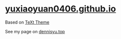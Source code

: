 # [yuxiaoyuan0406.github.io](https://www.dennisyu.top/)

Based on [TeXt Theme](https://github.com/kitian616/jekyll-TeXt-theme)

See my page on [dennisyu.top](https://www.dennisyu.top/)
